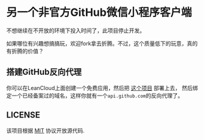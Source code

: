 # 另一个非官方GitHub微信小程序客户端

不想继续在不开放的环境下投入时间了，此项目停止开发。

如果哪位有兴趣想搞搞玩，欢迎fork拿去折腾。不过，这个质量低下的玩意，真的有折腾的价值？

## 搭建GitHub反向代理

你可以在LeanCloud上面创建一个免费应用，然后把 [这个项目](https://github.com/boris1993/github-api-reverse-proxy) 部署上去，
然后绑定一个已经备案过的域名，这样你就有一个`api.github.com`的反向代理了。

## LICENSE

该项目根据 [MIT](LICENSE) 协议开放源代码. 
